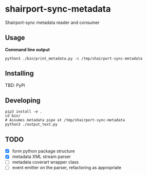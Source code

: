 # shairport-sync-metadata

Shairport-sync metadata reader and consumer

## Usage

**Command line output**

```
python3 ./bin/print_metadata.py -c /tmp/shairport-sync-metadata
```


## Installing

TBD: PyPi


## Developing

```
pip3 install -e .
cd bin/
# Assumes metadata pipe at /tmp/shairport-sync-metadata
python3 ./output_text.py
````

## TODO

 - [x] form python package structure
 - [x] metadata XML stream parser
 - [ ] metadata coverart wrapper class
 - [ ] event emitter on the parser, refactoring as appropriate
